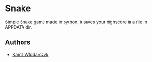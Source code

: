 
# Snake

Simple Snake game made in python, it saves your highscore in a file in APPDATA dir.


## Authors

- [Kamil Włodarczyk](https://github.com/KamilWlodarczyk2003)


